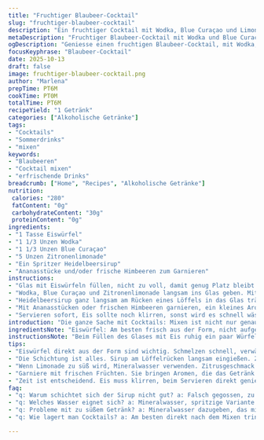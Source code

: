 ```yaml
---
title: "Fruchtiger Blaubeer-Cocktail"
slug: "fruchtiger-blaubeer-cocktail"
description: "Ein fruchtiger Cocktail mit Wodka, Blue Curaçao und Limonade, fein geschichtet durch Himbeersirup. Eis sorgt für Kälte, während Ananasstückchen und Beeren das Aroma abrunden. Die Schichtung gelingt durch langsames Eingießen des Sirups, der sich am Boden sammelt. Kalorienarm, aber süß und erfrischend. Die Kombination aus Zitrus, Beeren und Tropen bringt Abwechslung und eine üppige Farbe ins Glas."
metaDescription: "Fruchtiger Blaubeer-Cocktail mit Wodka und Blue Curaçao, erfrischend und bunt, perfekt für heisse Tage und gesellige Abende"
ogDescription: "Geniesse einen fruchtigen Blaubeer-Cocktail, mit Wodka, Blue Curaçao und Himbeersirup, der das trinkende Auge erfreut"
focusKeyphrase: "Blaubeer-Cocktail"
date: 2025-10-13
draft: false
image: fruchtiger-blaubeer-cocktail.png
author: "Marlena"
prepTime: PT6M
cookTime: PT0M
totalTime: PT6M
recipeYield: "1 Getränk"
categories: ["Alkoholische Getränke"]
tags:
- "Cocktails"
- "Sommerdrinks"
- "mixen"
keywords:
- "Blaubeeren"
- "Cocktail mixen"
- "erfrischende Drinks"
breadcrumb: ["Home", "Recipes", "Alkoholische Getränke"]
nutrition: 
 calories: "280"
 fatContent: "0g"
 carbohydrateContent: "30g"
 proteinContent: "0g"
ingredients:
- "1 Tasse Eiswürfel"
- "1 1/3 Unzen Wodka"
- "1 1/3 Unzen Blue Curaçao"
- "5 Unzen Zitronenlimonade"
- "Ein Spritzer Heidelbeersirup"
- "Ananasstücke und/oder frische Himbeeren zum Garnieren"
instructions:
- "Glas mit Eiswürfeln füllen, nicht zu voll, damit genug Platz bleibt zum Umrühren."
- "Wodka, Blue Curaçao und Zitronenlimonade langsam ins Glas geben. Mit einem langen Löffel vorsichtig verrühren, nicht zu wild: irgendwann vermischen sich die Farben zu einem hellen Türkis."
- "Heidelbeersirup ganz langsam am Rücken eines Löffels in das Glas träufeln, damit er sich unten absetzt und eine Schichtung entsteht. Beobachten: Der Sirup sickert langsam durch, bis sich ein dunkler Boden bildet."
- "Mit Ananasstücken oder frischen Himbeeren garnieren, ein kleines Aromen-Feuerwerk. Passt auf, das Glas nicht zu voll machen, sonst verwässert das Ganze beim Trinken."
- "Servieren sofort, Eis sollte noch klirren, sonst wird es schnell wässrig."
introduction: "Die ganze Sache mit Cocktails: Mixen ist nicht nur genaues Abmessen, sondern auch Geschmackssache und etwas Kunst. Ich schleppte früher oft Zutaten herum, die am Ende keine Rolle spielten oder überlagerten sich. Für diese Frucht-Curarçao-Kombi habe ich gelernt: Weniger ist mehr. Wodka braucht Balance, nicht Dominanz. Blue Curaçao bringt die Farbe, Himbeersirup sorgt für die süß-saure Tiefe unten – ein Trick, den ich von einem Barmixer gelernt habe. Die Kombination mag simpel klingen, aber der Genuss kommt durchs richtige Timing, die Technik, und zu schneller Zugschaft; das läuft dann schnell ins Harte, kalt und abgestanden. Die Balance zwischen frisch gefrorenem Eis, prickelnder Limo und dem samtigen Sirup macht den Unterschied. Und: Das Auge trinkt mit – die Schichten dürfen nicht vermischt werden."
ingredientsNote: "Eiswürfel: Am besten frisch aus der Form, nicht aufgetaut, sonst verwässern sie zu schnell. Statt Zitronenlimonade kann man auch ein Mineralwasser mit Zitrus nehmen, wenn man es weniger süß mag. Himbeersirup ersetze ich manchmal durch Brombeersirup oder Granatapfelsirup, da kommt etwas mehr Tiefe rein. Blue Curaçao ist fast immer gleich, aber auf die Marke achten, manche schmecken eher künstlich. Wodka: Klare Marken, nichts zu aromatisiertes; sonst verwäscht der Geschmack. Statt Ananas darf auch Mango oder Orange ran – geht schnell und trotzdem frisch. Manchmal mische ich auch etwas frisch gepressten Zitronensaft in die Limo, das gibt mehr Punch und weniger Zucker."
instructionsNote: "Beim Füllen des Glases mit Eis ruhig ein paar Würfel mehr nehmen, so kühlt das Getränk richtig runter. Wenn man zu lange rührt, zerfallen die Schichten – deshalb nur kurz und behutsam arbeiten. Beim Eingießen der Zutaten in der richtigen Reihenfolge ruhig langsamer werden, gerade der Sirup braucht Zeit sich unten abzusetzen. Der Trick mit dem Löffelrücken ist essenziell, ohne kippt der Sirup sofort durch und die Wirkung ist futsch. Die Garnitur nicht vergessen, nicht nur optisch wichtig, sondern durch die frischen Früchte wird das Aroma lebendig. Am besten nicht ewig stehen lassen, das Eis schmilzt schnell und dann wird es fade. Schmeckt am besten direkt aus dem Glas, durch die Schichtung erlebt man mehrere Geschmacksstufen beim Trinken. Wer mag, kann einen Schluck Mineralwasser dazugeben, falls es zu süß ist, oder nach Geschmack mit einer Prise Chili experimentieren – bringt wärme in den Fruchtmix."
tips:
- "Eiswürfel direkt aus der Form sind wichtig. Schmelzen schnell, verwässern sonst sofort. Füllung: nicht übertreiben. Platz für Rühren lassen."
- "Die Schichtung ist alles. Sirup am Löffelrücken langsam eingießen. Zu schnell geht's schief. Geduld ist der Schlüssel für diese Technik."
- "Wenn Limonade zu süß wird, Mineralwasser verwenden. Zitrusgeschmack bleibt. Alternativen sind einfach. Lemon oder Grapefruit können interessant sein."
- "Garniere mit frischen Früchten. Sie bringen Aromen, die das Getränk beleben. Ananas ist ein Klassiker, aber Mango oder Kiwi überraschen."
- "Zeit ist entscheidend. Eis muss klirren, beim Servieren direkt genießen. Stehenlassen? Keine Option, wird fade. Teilweise Geschmack mit Chili erhöhen."
faq:
- "q: Warum schichtet sich der Sirup nicht gut? a: Falsch gegossen, zu schnell. Am Löffelrücken träufeln. Lass ihn Zeit."
- "q: Welches Wasser eignet sich? a: Mineralwasser, spritzige Variante. Weniger süß, bleibt erfrischend. Soda als Alternative."
- "q: Probleme mit zu süßem Getränk? a: Mineralwasser dazugeben, das mildert den Süßgeschmack. Aber auch Citrusaromen helfen."
- "q: Wie lagert man Cocktails? a: Am besten direkt nach dem Mixen trinken. Bei Resten – auf Eis stellen. Aber kein längeres Stehenlassen."

---
```

